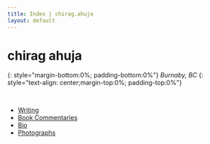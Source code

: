 ```yaml
---
title: Index | chirag.ahuja 
layout: default
---
```


# chirag ahuja
{: style="margin-bottom:0%; padding-bottom:0%"}
*Burnaby, BC*
{: style="text-align: center;margin-top:0%; padding-top:0%"}

<br>

* [Writing](../writings)
* [Book Commentaries](../bookreviews)
* [Bio](../cv)
* [Photographs](../photos)
<!-- * [Github](https://github.com/chiraghahuja){: target="_blank" rel="noreferrer nofollow"} -->
